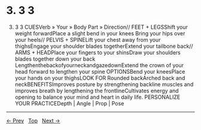 # 3. 3 3

3. 3 3
CUESVerb » Your » Body Part » Direction// FEET + LEGSShift your weight forwardPlace a slight bend in your knees Bring your hips over your heels// PELVIS + SPINELift your chest away from your thighsEngage your shoulder blades togetherExtend your tailbone back// ARMS + HEADPlace your fingers to your shinsDraw your shoulders blades together down your back LengthenthebackofyourneckandgazedownExtend the crown of your head forward to lengthen your spine
OPTIONSBend your kneesPlace your hands on your thighsLOOK FOR Rounded backArched back and neckBENEFITSImproves posture by strengthening backline muscles and improves breath by lengthening the frontlineCultivates energy and opening to balance your mind and heart in daily life.
PERSONALIZE YOUR PRACTICEDepth | Angle | Prop | Pose


---
[← Prev](/pages/page-083.md) &nbsp; [Top](/index.md) &nbsp; [Next →](/pages/page-085.md)
